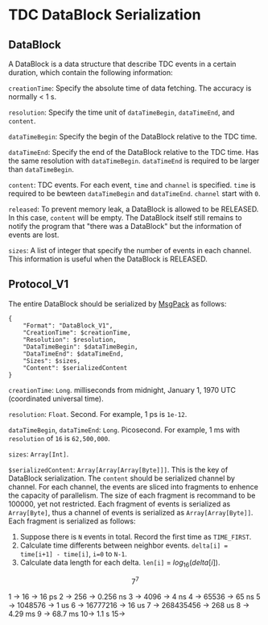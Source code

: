 # TDC DataBlock Serialization

## DataBlock

A DataBlock is a data structure that describe TDC events in a certain duration, which contain the following information:

`creationTime`: Specify the absolute time of data fetching. The accuracy is normally < 1 s.

`resolution`: Specify the time unit of `dataTimeBegin`, `dataTimeEnd`, and `content`.

`dataTimeBegin`: Specify the begin of the DataBlock relative to the TDC time.

`dataTimeEnd`: Specify the end of the DataBlock relative to the TDC time. Has the same resolution with `dataTimeBegin`. `dataTimeEnd` is required to be larger than `dataTimeBegin`.

`content`: TDC events. For each event, `time` and `channel` is specified. `time` is required to be bewteen `dataTimeBegin` and `dataTimeEnd`.  `channel` start with `0`.

`released`: To prevent memory leak, a DataBlock is allowed to be RELEASED. In this case, `content` will be empty. The DataBlock itself still remains to notify the program that "there was a DataBlock" but the information of events are lost. 

`sizes`: A list of integer that specify the number of events in each channel. This information is useful when the DataBlock is RELEASED.

## Protocol_V1

The entire DataBlock should be serialized by [MsgPack](https://msgpack.org) as follows:

```
{
	"Format": "DataBlock_V1",
	"CreationTime": $creationTime,
	"Resolution": $resolution,
	"DataTimeBegin": $dataTimeBegin,
	"DataTimeEnd": $dataTimeEnd,
	"Sizes": $sizes,
	"Content": $serializedContent
}
```

`creationTime`: `Long`. milliseconds from midnight, January 1, 1970 UTC (coordinated universal time).

`resolution`: `Float`. Second. For example, 1 ps is `1e-12`.

`dataTimeBegin`, `dataTimeEnd`: `Long`. Picosecond. For example, 1 ms with `resolution` of `16` is `62,500,000`.

`sizes`: `Array[Int]`.

`$serializedContent`: `Array[Array[Array[Byte]]]`. This is the key of DataBlock serialization. The `content` should be serialized channel by channel. For each channel, the events are sliced into fragments to enhence the capacity of parallelism. The size of each fragment is recommand to be 100000, yet not restricted. Each fragment of events is serialized as `Array[Byte]`, thus a channel of events is serialized as  `Array[Array[Byte]]`. Each fragment is serialized as follows:

1. Suppose there is `N` events in total. Record the first time as `TIME_FIRST`.
2. Calculate time differents between neighbor events. `delta[i] = time[i+1] - time[i]`, `i=0` to `N-1`.
3. Calculate data length for each delta. `len[i]` = $log_{16}(delta[i])$.
 


$$
7^7
$$


1 -> 16 -> 16 ps
2 -> 256 -> 0.256 ns
3 -> 4096 -> 4 ns
4 -> 65536 -> 65 ns
5 -> 1048576 -> 1 us
6 -> 16777216 -> 16 us
7 -> 268435456 -> 268 us
8 -> 4.29 ms
9 -> 68.7 ms
10-> 1.1 s
15-> 
